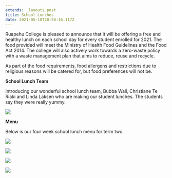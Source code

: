 ```yaml
---
extends: _layouts.post
title: School Lunches
date: 2021-05-10T20:58:16.117Z
---
```

Ruapehu College is pleased to announce that it will be offering a free and healthy lunch on each school day for every student enrolled for 2021. The food provided will meet the Ministry of Health Food Guidelines and the Food Act 2014. The college will also actively work towards a zero-waste policy with a waste management plan that aims to reduce, reuse and recycle.

As part of the food requirements, food allergens and restrictions due to religious reasons will be catered for, but food preferences will not be. 

**School Lunch Team**

Introducing our wonderful school lunch team, Bubba Wall, Christiane Te Riaki and Linda Laksen who are making our student lunches. The students say they were really yummy.

![](https://res.cloudinary.com/ruapehu-college/image/upload/v1620681560/IMG_8649_svs4xm.jpg)

**Menu**

Below is our four week school lunch menu for term two. 

![](https://res.cloudinary.com/ruapehu-college/image/upload/v1620680449/Term_2_menus_Page_1_bxwhav.jpg)

![](https://res.cloudinary.com/ruapehu-college/image/upload/v1620680449/Term_2_menus_Page_2_zh5jkv.jpg)

![](https://res.cloudinary.com/ruapehu-college/image/upload/v1620680449/Term_2_menus_Page_3_kb8lei.jpg)

![](https://res.cloudinary.com/ruapehu-college/image/upload/v1620680449/Term_2_menus_Page_4_tjufqk.jpg)
